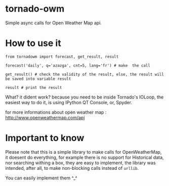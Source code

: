 tornado-owm
===========

Simple async calls for Open Weather Map api.

How to use it
===========

`from tornadowm import forecast, get_result, result`

`forecast('daily', q='azazga', cnt=5, lang='fr') # make  the call`

`get_result() # check the validity of the result, else, the result will be saved into variable result`

`result # print the result`

What? it dident work? because you need to be inside Tornado's IOLoop, the easiest way to do it, is using IPython QT Console, or, Spyder.

for more informations about open weather map : http://www.openweathermap.com/api


Important to know
===========
Please note that this is a simple library to make calls for OpenWeatherMap, it doesent do everything, for example there is no support for Historical data, nor searching withing a box, they are easy to implement, the library was intended, after all, to make non-blocking calls instead of `urllib`.

You can easily implement them ^_^
